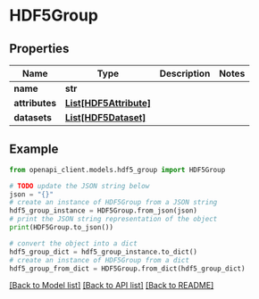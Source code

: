 # HDF5Group


## Properties

Name | Type | Description | Notes
------------ | ------------- | ------------- | -------------
**name** | **str** |  | 
**attributes** | [**List[HDF5Attribute]**](HDF5Attribute.md) |  | 
**datasets** | [**List[HDF5Dataset]**](HDF5Dataset.md) |  | 

## Example

```python
from openapi_client.models.hdf5_group import HDF5Group

# TODO update the JSON string below
json = "{}"
# create an instance of HDF5Group from a JSON string
hdf5_group_instance = HDF5Group.from_json(json)
# print the JSON string representation of the object
print(HDF5Group.to_json())

# convert the object into a dict
hdf5_group_dict = hdf5_group_instance.to_dict()
# create an instance of HDF5Group from a dict
hdf5_group_from_dict = HDF5Group.from_dict(hdf5_group_dict)
```
[[Back to Model list]](../README.md#documentation-for-models) [[Back to API list]](../README.md#documentation-for-api-endpoints) [[Back to README]](../README.md)


